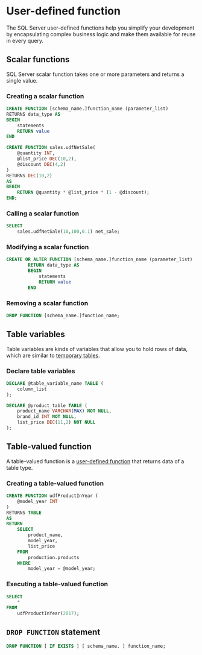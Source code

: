 # User-defined function

The SQL Server user-defined functions help you simplify your development by encapsulating complex business logic and make them available for reuse in every query.

## Scalar functions

SQL Server scalar function takes one or more parameters and returns a single value. 

### Creating a scalar function

```sql
CREATE FUNCTION [schema_name.]function_name (parameter_list)
RETURNS data_type AS
BEGIN
    statements
    RETURN value
END
```

```sql
CREATE FUNCTION sales.udfNetSale(
    @quantity INT,
    @list_price DEC(10,2),
    @discount DEC(4,2)
)
RETURNS DEC(10,2)
AS 
BEGIN
    RETURN @quantity * @list_price * (1 - @discount);
END;
```

### Calling a scalar function

```sql
SELECT 
    sales.udfNetSale(10,100,0.1) net_sale;
```

### Modifying a scalar function

```sql
CREATE OR ALTER FUNCTION [schema_name.]function_name (parameter_list)
        RETURN data_type AS
        BEGIN
            statements
            RETURN value
        END
```

### Removing a scalar function

```sql
DROP FUNCTION [schema_name.]function_name;
```

## Table variables

Table variables are kinds of variables that allow you to hold rows of data, which are similar to [temporary tables](https://www.sqlservertutorial.net/sql-server-basics/sql-server-temporary-tables/).

### Declare table variables

```sql
DECLARE @table_variable_name TABLE (
    column_list
);
```

```sql
DECLARE @product_table TABLE (
    product_name VARCHAR(MAX) NOT NULL,
    brand_id INT NOT NULL,
    list_price DEC(11,2) NOT NULL
);
```

## Table-valued function

A table-valued function is a [user-defined function](https://www.sqlservertutorial.net/sql-server-user-defined-functions/) that returns data of a table type. 

### Creating a table-valued function

```sql
CREATE FUNCTION udfProductInYear (
    @model_year INT
)
RETURNS TABLE
AS
RETURN
    SELECT 
        product_name,
        model_year,
        list_price
    FROM
        production.products
    WHERE
        model_year = @model_year;
```

### Executing a table-valued function

```sql
SELECT 
    * 
FROM 
    udfProductInYear(2017);
```

## `DROP FUNCTION` statement

```sql
DROP FUNCTION [ IF EXISTS ] [ schema_name. ] function_name;
```

